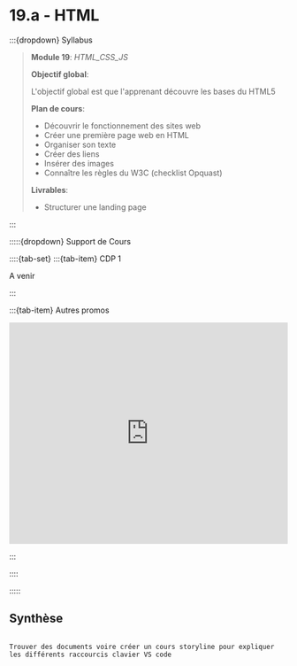 # 19.a - HTML

:::{dropdown} Syllabus

> **Module 19**: *HTML_CSS_JS*
>
>**Objectif global**: 
>
>L'objectif global est que l'apprenant découvre les bases du HTML5
>
>**Plan de cours**:
>- Découvrir le fonctionnement des sites web
>- Créer une première page web en HTML
>- Organiser son texte
>- Créer des liens
>- Insérer des images
>- Connaître les règles du W3C (checklist Opquast)
>
>
>**Livrables**:
>- Structurer une landing page

:::


:::::{dropdown} Support de Cours 

::::{tab-set}
:::{tab-item} CDP 1

A venir

:::

:::{tab-item} Autres promos

<iframe src="https://drive.google.com/file/d/1zas8h2quL4vJPAHz7xQ2_Xtgeo0mCfox/preview" 
        width="100%" 
        height="400px" 
        frameborder="0" 
        allowfullscreen>
</iframe>


:::

::::

:::::

## Synthèse

```{warning}

Trouver des documents voire créer un cours storyline pour expliquer les différents raccourcis clavier VS code

```